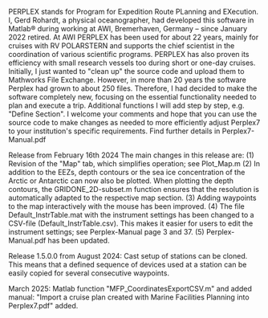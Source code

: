 PERPLEX stands for Program for Expedition Route PLanning and EXecution. I, Gerd Rohardt, a physical oceanographer, had developed this software in Matlab® during working at AWI, Bremerhaven, Germany – since January 2022 retired.
At AWI PERPLEX has been used for about 22 years, mainly for cruises with RV POLARSTERN and supports the chief scientist in the coordination of various scientific programs. PERPLEX has also proven its efficiency with small research vessels too during short or one-day cruises.
Initially, I just wanted to "clean up" the source code and upload them to Mathworks File Exchange. However, in more than 20 years the software Perplex had grown to about 250 files. Therefore, I had decided to make the software completely new, focusing on the essential functionality needed to plan and execute a trip. Additional functions I will add step by step, e.g. "Define Section".
I welcome your comments and hope that you can use the source code to make changes as needed to more efficiently adjust Perplex7 to your institution's specific requirements.
Find further details in Perplex7-Manual.pdf

Release from February 16th 2024
The main changes in this release are:
(1) Revision of the "Map" tab, which simplifies operation; see Plot_Map.m 
(2) In addition to the EEZs, depth contours or the sea ice concentration of the Arctic or Antarctic can now also be plotted. When plotting the depth contours, the GRIDONE_2D-subset.m function ensures that the resolution is automatically adapted to the respective map section.
(3) Adding waypoints to the map interactively with the mouse has been improved.
(4) The file Default_InstrTable.mat with the instrument settings has been changed to a CSV-file (Default_InstrTable.csv). This makes it easier for users to edit the instrument settings; see Perplex-Manual page 3 and 37.
(5) Perplex-Manual.pdf has been updated.

Release 1.5.0.0 from August 2024: Cast setup of stations can be cloned. This means that a defined sequence of devices used at a station can be easily copied for several consecutive waypoints.

March 2025:
Matlab function "MFP_CoordinatesExportCSV.m" and added manual: "Import a cruise plan created with Marine Facilities Planning into Perplex7.pdf" added.
